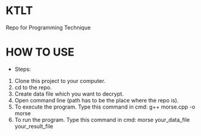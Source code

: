# KTLT

Repo for Programming Technique

# HOW TO USE

- Steps: 
1. Clone this project to your computer.
2. cd to the repo.
3. Create data file which you want to decrypt.
4. Open command line (path has to be the place where the repo is). 
5. To execute the program. Type this command in cmd:
    g++ morse.cpp -o morse 
6. To run the program. Type this command in cmd:
    morse your_data_file your_result_file